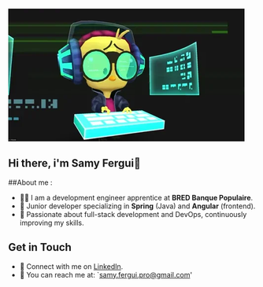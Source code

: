![Cool Animation](./giphy.webp)

## Hi there, i'm Samy Fergui👋

##About me : 
- 👨‍💻 I am a development engineer apprentice at **BRED Banque Populaire**.
- 🌱 Junior developer specializing in **Spring** (Java) and **Angular** (frontend).
- 🚀 Passionate about full-stack development and DevOps, continuously improving my skills.

## Get in Touch
- 💼 Connect with me on [LinkedIn](https://www.linkedin.com/in/samy-fergui-386bb91b0/).
- 📧 You can reach me at: `samy.fergui.pro@gmail.com'
